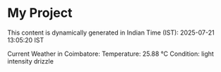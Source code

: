 # My Project

This content is dynamically generated in Indian Time (IST): 2025-07-21 13:05:20 IST


Current Weather in Coimbatore:
Temperature: 25.88 °C
Condition: light intensity drizzle
